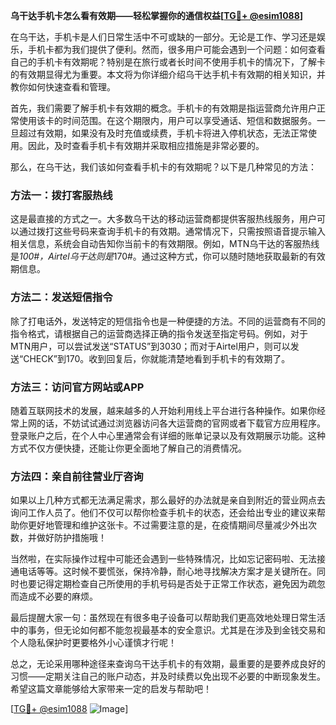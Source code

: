 **乌干达手机卡怎么看有效期——轻松掌握你的通信权益[[TG💪+ @esim1088](https://t.me/s/esim1088)]**

在乌干达，手机卡是人们日常生活中不可或缺的一部分。无论是工作、学习还是娱乐，手机卡都为我们提供了便利。然而，很多用户可能会遇到一个问题：如何查看自己的手机卡有效期呢？特别是在旅行或者长时间不使用手机卡的情况下，了解卡的有效期显得尤为重要。本文将为你详细介绍乌干达手机卡有效期的相关知识，并教你如何快速查看和管理。

首先，我们需要了解手机卡有效期的概念。手机卡的有效期是指运营商允许用户正常使用该卡的时间范围。在这个期限内，用户可以享受通话、短信和数据服务。一旦超过有效期，如果没有及时充值或续费，手机卡将进入停机状态，无法正常使用。因此，及时查看手机卡有效期并采取相应措施是非常必要的。

那么，在乌干达，我们该如何查看手机卡的有效期呢？以下是几种常见的方法：

### 方法一：拨打客服热线
这是最直接的方式之一。大多数乌干达的移动运营商都提供客服热线服务，用户可以通过拨打这些号码来查询手机卡的有效期。通常情况下，只需按照语音提示输入相关信息，系统会自动告知你当前卡的有效期限。例如，MTN乌干达的客服热线是*100#，Airtel乌干达则是*170#。通过这种方式，你可以随时随地获取最新的有效期信息。

### 方法二：发送短信指令
除了打电话外，发送特定的短信指令也是一种便捷的方法。不同的运营商有不同的指令格式，请根据自己的运营商选择正确的指令发送至指定号码。例如，对于MTN用户，可以尝试发送“STATUS”到3030；而对于Airtel用户，则可以发送“CHECK”到170。收到回复后，你就能清楚地看到手机卡的有效期了。

### 方法三：访问官方网站或APP
随着互联网技术的发展，越来越多的人开始利用线上平台进行各种操作。如果你经常上网的话，不妨试试通过浏览器访问各大运营商的官网或者下载官方应用程序。登录账户之后，在个人中心里通常会有详细的账单记录以及有效期展示功能。这种方式不仅方便快捷，还能让你更全面地了解自己的消费情况。

### 方法四：亲自前往营业厅咨询
如果以上几种方式都无法满足需求，那么最好的办法就是亲自到附近的营业网点去询问工作人员了。他们不仅可以帮你检查手机卡的状态，还会给出专业的建议来帮助你更好地管理和维护这张卡。不过需要注意的是，在疫情期间尽量减少外出次数，并做好防护措施哦！

当然啦，在实际操作过程中可能还会遇到一些特殊情况，比如忘记密码啦、无法接通电话等等。这时候不要慌张，保持冷静，耐心地寻找解决方案才是关键所在。同时也要记得定期检查自己所使用的手机号码是否处于正常工作状态，避免因为疏忽而造成不必要的麻烦。

最后提醒大家一句：虽然现在有很多电子设备可以帮助我们更高效地处理日常生活中的事务，但无论如何都不能忽视最基本的安全意识。尤其是在涉及到金钱交易和个人隐私保护时更要格外小心谨慎才行呢！

总之，无论采用哪种途径来查询乌干达手机卡的有效期，最重要的是要养成良好的习惯——定期关注自己的账户动态，并及时续费以免出现不必要的中断现象发生。希望这篇文章能够给大家带来一定的启发与帮助吧！

[[TG💪+ @esim1088](https://t.me/s/esim1088) ![Image](https://i.postimg.cc/4NQfJmqS/Snipaste-2025-05-13-00-14-12.png)]